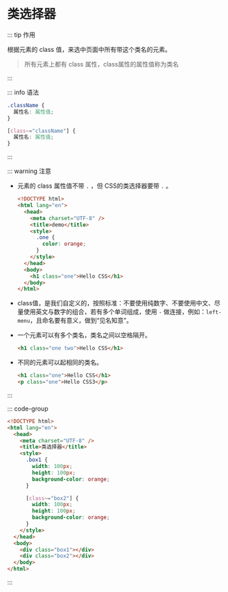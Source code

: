 # 类选择器

::: tip 作用

根据元素的 class 值，来选中页面中所有带这个类名的元素。

> 所有元素上都有 class 属性，class属性的属性值称为类名

:::



::: info 语法

```css
.className {
  属性名: 属性值;
}

[class~="className"] {
  属性名: 属性值;
}
```

:::



::: warning 注意

- 元素的 class 属性值不带 `.` ，但 CSS的类选择器要带 `.` 。

  ```html
  <!DOCTYPE html>
  <html lang="en">
    <head>
      <meta charset="UTF-8" />
      <title>demo</title>
      <style>
        .one {
          color: orange;
        }
      </style>
    </head>
    <body>
      <h1 class="one">Hello CSS</h1>
    </body>
  </html>
  ```

- class值，是我们自定义的，按照标准：不要使用纯数字、不要使用中文、尽量使用英文与数字的组合，若有多个单词组成，使用 `-` 做连接，例如：`left-menu`，且命名要有意义，做到“见名知意”。

- 一个元素可以有多个类名，类名之间以空格隔开。

  ```html
  <h1 class="one two">Hello CSS</h1>
  ```

- 不同的元素可以起相同的类名。

  ```html
  <h1 class="one">Hello CSS</h1>
  <p class="one">Hello CSS3</p>
  ```


:::





::: code-group

```html {7-11,13-17} [举例]
<!DOCTYPE html>
<html lang="en">
  <head>
    <meta charset="UTF-8" />
    <title>类选择器</title>
    <style>
      .box1 {
        width: 100px;
        height: 100px;
        background-color: orange;
      }

      [class~="box2"] {
        width: 100px;
        height: 100px;
        background-color: orange;
      }
    </style>
  </head>
  <body>
    <div class="box1"></div>
    <div class="box2"></div>
  </body>
</html>
```

:::





